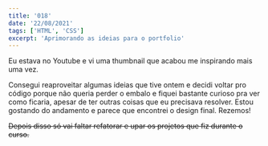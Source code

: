 ```yaml
---
title: '018'
date: '22/08/2021'
tags: ['HTML', 'CSS']
excerpt: 'Aprimorando as ideias para o portfolio'
---
```

Eu estava no Youtube e vi uma thumbnail que acabou me inspirando mais uma vez.

Consegui reaproveitar algumas ideias que tive ontem e decidi voltar pro código porque não queria perder o embalo e fiquei bastante curioso pra ver como ficaria, apesar de ter outras coisas que eu precisava resolver. Estou gostando do andamento e parece que encontrei o design final. Rezemos!

~~Depois disso só vai faltar refatorar e upar os projetos que fiz durante o curso.~~
